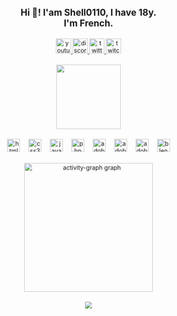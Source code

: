 <h2 align="center">Hi 👋! I'am Shell0110, I have 18y.<br>I'm French.</h2>

###

<div align="center">
  <a href="https://www.youtube.com/channel/UC2WSt4eIyZuwTVKcNIPMzRQ" target="_blank">
    <img src="https://img.shields.io/static/v1?message=Youtube&logo=youtube&label=&color=FF0000&logoColor=white&labelColor=&style=for-the-badge" height="35" alt="youtube logo"  />
  </a>
  <a href="https://discord.gg/thQFqNyNgK" target="_blank">
    <img src="https://img.shields.io/static/v1?message=Discord&logo=discord&label=&color=7289DA&logoColor=white&labelColor=&style=for-the-badge" height="35" alt="discord logo"  />
  </a>
  <a href="https://x.com/DevShell0110_" target="_blank">
    <img src="https://img.shields.io/static/v1?message=Twitter&logo=twitter&label=&color=1DA1F2&logoColor=white&labelColor=&style=for-the-badge" height="35" alt="twitter logo"  />
  </a>
  <a href="https://www.twitch.tv/devshell0110" target="_blank">
    <img src="https://img.shields.io/static/v1?message=Twitch&logo=twitch&label=&color=9146FF&logoColor=white&labelColor=&style=for-the-badge" height="35" alt="twitch logo"  />
  </a>
</div>

###

<div align="center">
  <img height="150" src="https://avatars.githubusercontent.com/u/106093343?s=400&u=e2e28b886f079e3dc133ffa2c5d45935abe0b620&v=4"  />
</div>

###

<div align="center">
  <img src="https://cdn.jsdelivr.net/gh/devicons/devicon/icons/html5/html5-original.svg" height="30" alt="html5 logo"  />
  <img width="12" />
  <img src="https://cdn.jsdelivr.net/gh/devicons/devicon/icons/css3/css3-original.svg" height="30" alt="css3 logo"  />
  <img width="12" />
  <img src="https://cdn.jsdelivr.net/gh/devicons/devicon/icons/javascript/javascript-original.svg" height="30" alt="javascript logo"  />
  <img width="12" />
  <img src="https://cdn.jsdelivr.net/gh/devicons/devicon/icons/php/php-original.svg" height="30" alt="php logo"  />
  <img width="12" />
  <img src="https://skillicons.dev/icons?i=ae" height="30" alt="adobeaftereffects logo"  />
  <img width="12" />
  <img src="https://skillicons.dev/icons?i=pr" height="30" alt="adobepremierepro logo"  />
  <img width="12" />
  <img src="https://skillicons.dev/icons?i=ps" height="30" alt="adobephotoshop logo"  />
  <img width="12" />
  <img src="https://skillicons.dev/icons?i=blender" height="30" alt="blender logo"  />
</div>

###

<div align="center">
  <img src="https://github-readme-activity-graph.vercel.app/graph?username=Shell0110&radius=16&theme=modern-lilac&area=true&order=5&custom_title=Graph%20de%20contribution" height="300" alt="activity-graph graph"  />
</div>

###

<div align="center">
  <img src="https://profile-counter.glitch.me/Shell0110/count.svg?"  />
</div>

###
